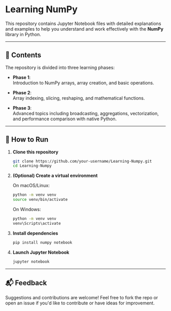 # Learning NumPy

This repository contains Jupyter Notebook files with detailed explanations and examples to help you understand and work effectively with the **NumPy** library in Python.

---

## 📁 Contents

The repository is divided into three learning phases:

- **Phase 1**:  
  Introduction to NumPy arrays, array creation, and basic operations.

- **Phase 2**:  
  Array indexing, slicing, reshaping, and mathematical functions.

- **Phase 3**:  
  Advanced topics including broadcasting, aggregations, vectorization, and performance comparison with native Python.

---

## 🚀 How to Run

1. **Clone this repository**
   ```bash
   git clone https://github.com/your-username/Learning-Numpy.git
   cd Learning-Numpy
   ```

2. **(Optional) Create a virtual environment**
   
   On macOS/Linux:
   ```bash
   python -m venv venv
   source venv/bin/activate
   ```
   
   On Windows:
   ```bash
   python -m venv venv
   venv\Scripts\activate
   ```

3. **Install dependencies**
   ```bash
   pip install numpy notebook
   ```

4. **Launch Jupyter Notebook**
   ```bash
   jupyter notebook
   ```

---

## 📬 Feedback

Suggestions and contributions are welcome! Feel free to fork the repo or open an issue if you'd like to contribute or have ideas for improvement.